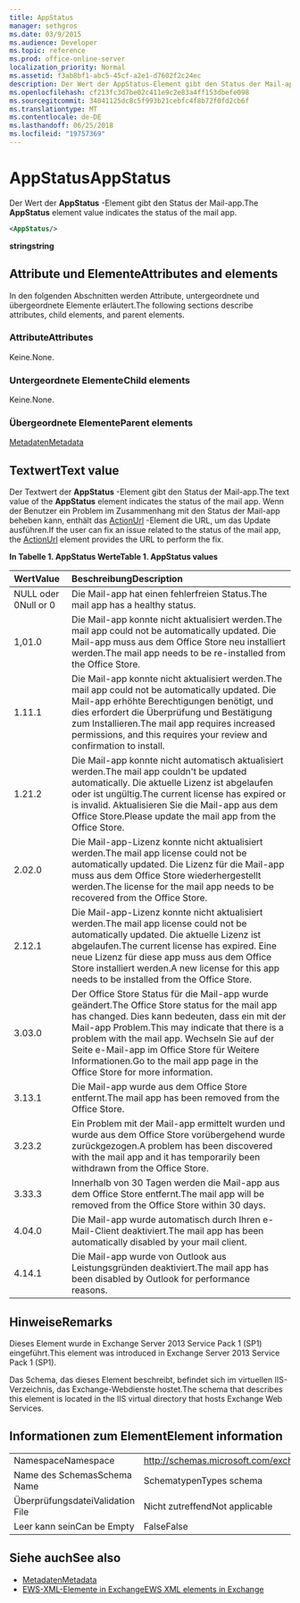 ```yaml
---
title: AppStatus
manager: sethgros
ms.date: 03/9/2015
ms.audience: Developer
ms.topic: reference
ms.prod: office-online-server
localization_priority: Normal
ms.assetid: f3ab8bf1-abc5-45cf-a2e1-d7602f2c24ec
description: Der Wert der AppStatus-Element gibt den Status der Mail-app.
ms.openlocfilehash: cf213fc3d7be02c411e9c2e83a4ff153dbefe098
ms.sourcegitcommit: 34041125dc8c5f993b21cebfc4f8b72f0fd2cb6f
ms.translationtype: MT
ms.contentlocale: de-DE
ms.lasthandoff: 06/25/2018
ms.locfileid: "19757369"
---
```

# <a name="appstatus"></a><span data-ttu-id="06804-103">AppStatus</span><span class="sxs-lookup"><span data-stu-id="06804-103">AppStatus</span></span>

<span data-ttu-id="06804-104">Der Wert der **AppStatus** -Element gibt den Status der Mail-app.</span><span class="sxs-lookup"><span data-stu-id="06804-104">The **AppStatus** element value indicates the status of the mail app.</span></span> 
  
```XML
<AppStatus/>
```

 <span data-ttu-id="06804-105">**string**</span><span class="sxs-lookup"><span data-stu-id="06804-105">**string**</span></span>
## <a name="attributes-and-elements"></a><span data-ttu-id="06804-106">Attribute und Elemente</span><span class="sxs-lookup"><span data-stu-id="06804-106">Attributes and elements</span></span>

<span data-ttu-id="06804-107">In den folgenden Abschnitten werden Attribute, untergeordnete und übergeordnete Elemente erläutert.</span><span class="sxs-lookup"><span data-stu-id="06804-107">The following sections describe attributes, child elements, and parent elements.</span></span>
  
### <a name="attributes"></a><span data-ttu-id="06804-108">Attribute</span><span class="sxs-lookup"><span data-stu-id="06804-108">Attributes</span></span>

<span data-ttu-id="06804-109">Keine.</span><span class="sxs-lookup"><span data-stu-id="06804-109">None.</span></span>
  
### <a name="child-elements"></a><span data-ttu-id="06804-110">Untergeordnete Elemente</span><span class="sxs-lookup"><span data-stu-id="06804-110">Child elements</span></span>

<span data-ttu-id="06804-111">Keine.</span><span class="sxs-lookup"><span data-stu-id="06804-111">None.</span></span>
  
### <a name="parent-elements"></a><span data-ttu-id="06804-112">Übergeordnete Elemente</span><span class="sxs-lookup"><span data-stu-id="06804-112">Parent elements</span></span>

[<span data-ttu-id="06804-113">Metadaten</span><span class="sxs-lookup"><span data-stu-id="06804-113">Metadata</span></span>](metadata-ex15websvcsotherref.md)
  
## <a name="text-value"></a><span data-ttu-id="06804-114">Textwert</span><span class="sxs-lookup"><span data-stu-id="06804-114">Text value</span></span>

<span data-ttu-id="06804-115">Der Textwert der **AppStatus** -Element gibt den Status der Mail-app.</span><span class="sxs-lookup"><span data-stu-id="06804-115">The text value of the **AppStatus** element indicates the status of the mail app.</span></span> <span data-ttu-id="06804-116">Wenn der Benutzer ein Problem im Zusammenhang mit den Status der Mail-app beheben kann, enthält das [ActionUrl](actionurl.md) -Element die URL, um das Update ausführen.</span><span class="sxs-lookup"><span data-stu-id="06804-116">If the user can fix an issue related to the status of the mail app, the [ActionUrl](actionurl.md) element provides the URL to perform the fix.</span></span> 
  
<span data-ttu-id="06804-117">**In Tabelle 1. AppStatus Werte**</span><span class="sxs-lookup"><span data-stu-id="06804-117">**Table 1. AppStatus values**</span></span>

|<span data-ttu-id="06804-118">**Wert**</span><span class="sxs-lookup"><span data-stu-id="06804-118">**Value**</span></span>|<span data-ttu-id="06804-119">**Beschreibung**</span><span class="sxs-lookup"><span data-stu-id="06804-119">**Description**</span></span>|
|:-----|:-----|
|<span data-ttu-id="06804-120">NULL oder 0</span><span class="sxs-lookup"><span data-stu-id="06804-120">Null or 0</span></span>  <br/> |<span data-ttu-id="06804-121">Die Mail-app hat einen fehlerfreien Status.</span><span class="sxs-lookup"><span data-stu-id="06804-121">The mail app has a healthy status.</span></span>  <br/> |
|<span data-ttu-id="06804-122">1,0</span><span class="sxs-lookup"><span data-stu-id="06804-122">1.0</span></span>  <br/> |<span data-ttu-id="06804-123">Die Mail-app konnte nicht aktualisiert werden.</span><span class="sxs-lookup"><span data-stu-id="06804-123">The mail app could not be automatically updated.</span></span> <span data-ttu-id="06804-124">Die Mail-app muss aus dem Office Store neu installiert werden.</span><span class="sxs-lookup"><span data-stu-id="06804-124">The mail app needs to be re-installed from the Office Store.</span></span>  <br/> |
|<span data-ttu-id="06804-125">1.1</span><span class="sxs-lookup"><span data-stu-id="06804-125">1.1</span></span>  <br/> |<span data-ttu-id="06804-126">Die Mail-app konnte nicht aktualisiert werden.</span><span class="sxs-lookup"><span data-stu-id="06804-126">The mail app could not be automatically updated.</span></span> <span data-ttu-id="06804-127">Die Mail-app erhöhte Berechtigungen benötigt, und dies erfordert die Überprüfung und Bestätigung zum Installieren.</span><span class="sxs-lookup"><span data-stu-id="06804-127">The mail app requires increased permissions, and this requires your review and confirmation to install.</span></span>  <br/> |
|<span data-ttu-id="06804-128">1.2</span><span class="sxs-lookup"><span data-stu-id="06804-128">1.2</span></span>  <br/> |<span data-ttu-id="06804-129">Die Mail-app konnte nicht automatisch aktualisiert werden.</span><span class="sxs-lookup"><span data-stu-id="06804-129">The mail app couldn't be updated automatically.</span></span> <span data-ttu-id="06804-130">Die aktuelle Lizenz ist abgelaufen oder ist ungültig.</span><span class="sxs-lookup"><span data-stu-id="06804-130">The current license has expired or is invalid.</span></span> <span data-ttu-id="06804-131">Aktualisieren Sie die Mail-app aus dem Office Store.</span><span class="sxs-lookup"><span data-stu-id="06804-131">Please update the mail app from the Office Store.</span></span>  <br/> |
|<span data-ttu-id="06804-132">2.0</span><span class="sxs-lookup"><span data-stu-id="06804-132">2.0</span></span>  <br/> |<span data-ttu-id="06804-133">Die Mail-app-Lizenz konnte nicht aktualisiert werden.</span><span class="sxs-lookup"><span data-stu-id="06804-133">The mail app license could not be automatically updated.</span></span> <span data-ttu-id="06804-134">Die Lizenz für die Mail-app muss aus dem Office Store wiederhergestellt werden.</span><span class="sxs-lookup"><span data-stu-id="06804-134">The license for the mail app needs to be recovered from the Office Store.</span></span>  <br/> |
|<span data-ttu-id="06804-135">2.1</span><span class="sxs-lookup"><span data-stu-id="06804-135">2.1</span></span>  <br/> |<span data-ttu-id="06804-136">Die Mail-app-Lizenz konnte nicht aktualisiert werden.</span><span class="sxs-lookup"><span data-stu-id="06804-136">The mail app license could not be automatically updated.</span></span> <span data-ttu-id="06804-137">Die aktuelle Lizenz ist abgelaufen.</span><span class="sxs-lookup"><span data-stu-id="06804-137">The current license has expired.</span></span> <span data-ttu-id="06804-138">Eine neue Lizenz für diese app muss aus dem Office Store installiert werden.</span><span class="sxs-lookup"><span data-stu-id="06804-138">A new license for this app needs to be installed from the Office Store.</span></span>  <br/> |
|<span data-ttu-id="06804-139">3.0</span><span class="sxs-lookup"><span data-stu-id="06804-139">3.0</span></span>  <br/> |<span data-ttu-id="06804-140">Der Office Store Status für die Mail-app wurde geändert.</span><span class="sxs-lookup"><span data-stu-id="06804-140">The Office Store status for the mail app has changed.</span></span> <span data-ttu-id="06804-141">Dies kann bedeuten, dass ein mit der Mail-app Problem.</span><span class="sxs-lookup"><span data-stu-id="06804-141">This may indicate that there is a problem with the mail app.</span></span> <span data-ttu-id="06804-142">Wechseln Sie auf der Seite e-Mail-app im Office Store für Weitere Informationen.</span><span class="sxs-lookup"><span data-stu-id="06804-142">Go to the mail app page in the Office Store for more information.</span></span>  <br/> |
|<span data-ttu-id="06804-143">3.1</span><span class="sxs-lookup"><span data-stu-id="06804-143">3.1</span></span>  <br/> |<span data-ttu-id="06804-144">Die Mail-app wurde aus dem Office Store entfernt.</span><span class="sxs-lookup"><span data-stu-id="06804-144">The mail app has been removed from the Office Store.</span></span>  <br/> |
|<span data-ttu-id="06804-145">3.2</span><span class="sxs-lookup"><span data-stu-id="06804-145">3.2</span></span>  <br/> |<span data-ttu-id="06804-146">Ein Problem mit der Mail-app ermittelt wurden und wurde aus dem Office Store vorübergehend wurde zurückgezogen.</span><span class="sxs-lookup"><span data-stu-id="06804-146">A problem has been discovered with the mail app and it has temporarily been withdrawn from the Office Store.</span></span>  <br/> |
|<span data-ttu-id="06804-147">3.3</span><span class="sxs-lookup"><span data-stu-id="06804-147">3.3</span></span>  <br/> |<span data-ttu-id="06804-148">Innerhalb von 30 Tagen werden die Mail-app aus dem Office Store entfernt.</span><span class="sxs-lookup"><span data-stu-id="06804-148">The mail app will be removed from the Office Store within 30 days.</span></span>  <br/> |
|<span data-ttu-id="06804-149">4.0</span><span class="sxs-lookup"><span data-stu-id="06804-149">4.0</span></span>  <br/> |<span data-ttu-id="06804-150">Die Mail-app wurde automatisch durch Ihren e-Mail-Client deaktiviert.</span><span class="sxs-lookup"><span data-stu-id="06804-150">The mail app has been automatically disabled by your mail client.</span></span>  <br/> |
|<span data-ttu-id="06804-151">4.1</span><span class="sxs-lookup"><span data-stu-id="06804-151">4.1</span></span>  <br/> |<span data-ttu-id="06804-152">Die Mail-app wurde von Outlook aus Leistungsgründen deaktiviert.</span><span class="sxs-lookup"><span data-stu-id="06804-152">The mail app has been disabled by Outlook for performance reasons.</span></span>  <br/> |
   
## <a name="remarks"></a><span data-ttu-id="06804-153">Hinweise</span><span class="sxs-lookup"><span data-stu-id="06804-153">Remarks</span></span>

<span data-ttu-id="06804-154">Dieses Element wurde in Exchange Server 2013 Service Pack 1 (SP1) eingeführt.</span><span class="sxs-lookup"><span data-stu-id="06804-154">This element was introduced in Exchange Server 2013 Service Pack 1 (SP1).</span></span>
  
<span data-ttu-id="06804-155">Das Schema, das dieses Element beschreibt, befindet sich im virtuellen IIS-Verzeichnis, das Exchange-Webdienste hostet.</span><span class="sxs-lookup"><span data-stu-id="06804-155">The schema that describes this element is located in the IIS virtual directory that hosts Exchange Web Services.</span></span>
  
## <a name="element-information"></a><span data-ttu-id="06804-156">Informationen zum Element</span><span class="sxs-lookup"><span data-stu-id="06804-156">Element information</span></span>

|||
|:-----|:-----|
|<span data-ttu-id="06804-157">Namespace</span><span class="sxs-lookup"><span data-stu-id="06804-157">Namespace</span></span>  <br/> | http://schemas.microsoft.com/exchange/services/2006/types  <br/> |
|<span data-ttu-id="06804-158">Name des Schemas</span><span class="sxs-lookup"><span data-stu-id="06804-158">Schema Name</span></span>  <br/> |<span data-ttu-id="06804-159">Schematypen</span><span class="sxs-lookup"><span data-stu-id="06804-159">Types schema</span></span>  <br/> |
|<span data-ttu-id="06804-160">Überprüfungsdatei</span><span class="sxs-lookup"><span data-stu-id="06804-160">Validation File</span></span>  <br/> |<span data-ttu-id="06804-161">Nicht zutreffend</span><span class="sxs-lookup"><span data-stu-id="06804-161">Not applicable</span></span>  <br/> |
|<span data-ttu-id="06804-162">Leer kann sein</span><span class="sxs-lookup"><span data-stu-id="06804-162">Can be Empty</span></span>  <br/> |<span data-ttu-id="06804-163">False</span><span class="sxs-lookup"><span data-stu-id="06804-163">False</span></span>  <br/> |
   
## <a name="see-also"></a><span data-ttu-id="06804-164">Siehe auch</span><span class="sxs-lookup"><span data-stu-id="06804-164">See also</span></span>

- [<span data-ttu-id="06804-165">Metadaten</span><span class="sxs-lookup"><span data-stu-id="06804-165">Metadata</span></span>](metadata-ex15websvcsotherref.md)
- [<span data-ttu-id="06804-166">EWS-XML-Elemente in Exchange</span><span class="sxs-lookup"><span data-stu-id="06804-166">EWS XML elements in Exchange</span></span>](ews-xml-elements-in-exchange.md)


